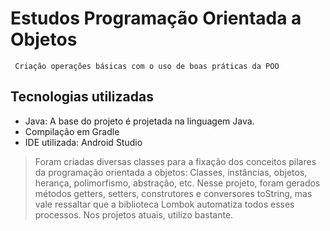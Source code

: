 # Estudos Programação Orientada a Objetos
     Criação operações básicas com o uso de boas práticas da POO


## Tecnologias utilizadas

- Java: A base do projeto é projetada na linguagem Java.
-  Compilação em Gradle
- IDE utilizada: Android Studio



> Foram criadas diversas classes para a fixação dos conceitos pilares da programação orientada a objetos: Classes, instâncias, objetos, herança, polimorfismo, abstração, etc. Nesse projeto, foram gerados métodos getters, setters, construtores e conversores toString, mas vale ressaltar que a biblioteca Lombok automatiza todos esses processos. Nos projetos atuais, utilizo bastante.  

